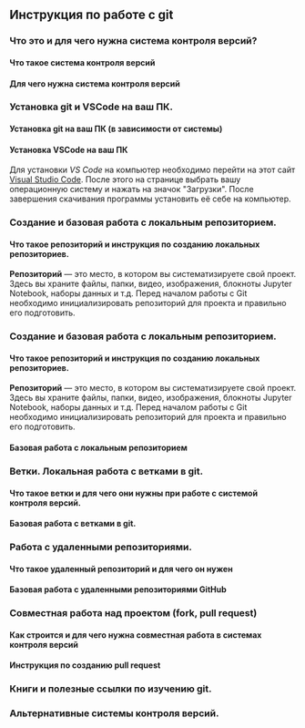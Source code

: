 ## Инструкция по работе с git

### Что это и для чего нужна система контроля версий?
#### Что такое система контроля версий
#### Для чего нужна система контроля версий

### Установка git и VSCode на ваш ПК.
#### Установка git на ваш ПК (в зависимости от системы)
#### Установка VSCode на ваш ПК


Для установки *VS Code* на компьютер необходимо перейти на этот сайт [Visual Studio Code](https://code.visualstudio.com/). После этого на странице выбрать вашу операционную систему и нажать на значок "Загрузки". После завершения скачивания программы установить её себе на компьютер.

### Создание и базовая работа с локальным репозиторием.
#### Что такое репозиторий и инструкция по созданию локальных репозиториев.

**Репозиторий** — это место, в котором вы систематизируете свой проект. Здесь вы храните файлы, папки, видео, изображения, блокноты Jupyter Notebook, наборы данных и т.д. Перед началом работы с Git необходимо инициализировать репозиторий для проекта и правильно его подготовить. 

### Создание и базовая работа с локальным репозиторием.
#### Что такое репозиторий и инструкция по созданию локальных репозиториев.

**Репозиторий** — это место, в котором вы систематизируете свой проект. Здесь вы храните файлы, папки, видео, изображения, блокноты Jupyter Notebook, наборы данных и т.д. Перед началом работы с Git необходимо инициализировать репозиторий для проекта и правильно его подготовить.


#### Базовая работа с локальным репозиторием

### Ветки. Локальная работа с ветками в git.
#### Что такое ветки и для чего они нужны при работе с системой контроля версий.
#### Базовая работа с ветками в git.

### Работа с удаленными репозиториями.
#### Что такое удаленный репозиторий и для чего он нужен
#### Базовая работа с удаленными репозиториями GitHub

### Совместная работа над проектом (fork, pull request)
#### Как строится и для чего нужна совместная работа в системах контроля версий
#### Инструкция по созданию pull request

### Книги и полезные ссылки по изучению git.

### Альтернативные системы контроля версий.